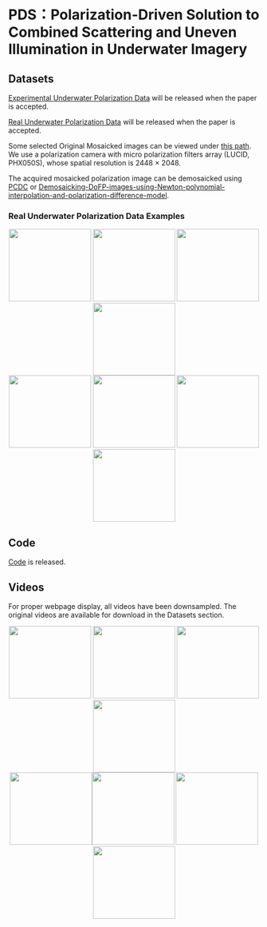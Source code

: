 <div align=left><div>

# PDS：Polarization-Driven Solution to Combined Scattering and Uneven Illumination in Underwater Imagery

<div align=left><div>

## Datasets

[Experimental Underwater Polarization Data]() will be released when the paper is accepted.

[Real Underwater Polarization Data]() will be released when the paper is accepted.

Some selected Original Mosaicked images can be viewed under [this path](https://github.com/polwork/PDS/tree/main/Real%20Underwater%20Polarization%20Data).
We use a polarization camera with micro polarization filters array (LUCID, PHX050S), whose spatial resolution is 2448 × 2048.

The acquired mosaicked polarization image can be demosaicked using [PCDC](https://github.com/polwork/PCDP) or [Demosaicking-DoFP-images-using-Newton-polynomial-interpolation-and-polarization-difference-model](https://github.com/polwork/Demosaicking-DoFP-images-using-Newton-polynomial-interpolation-and-polarization-difference-model).


<div align=left><div>
  
### Real Underwater Polarization Data Examples

<div align=center><img src="Real Underwater Polarization Data/video2_frame886.bmp" width="165" height="145" >    <img src="Real Underwater Polarization Data/video19_frame3.bmp" width="165" height="145">    <img src="Real Underwater Polarization Data/video3_frame5.bmp" width="165" height="145" >    <img src="Real Underwater Polarization Data/video14_frame659.bmp" width="165" height="145"><div>


<div align=center><img src="Real Underwater Polarization Data/video16_frame24.bmp" width="165" height="145" >    <img src="Real Underwater Polarization Data/video13_frame1.bmp" width="165" height="145">    <img src="Real Underwater Polarization Data/video1_frame10.bmp" width="165" height="145" >    <img src="Real Underwater Polarization Data/video17_frame26.bmp" width="165" height="145"><div>

<div align=left><div>
  
## Code

[Code]("Code/demo.m" ) is released.

## Videos
For proper webpage display, all videos have been downsampled. The original videos are available for download in the Datasets section.

<div align=center><img src="Video/Video1-Ori.gif" width="165" height="145">    <img src="Video/Video1-PDS.gif" width="165" height="145">  <img src="Video/Video2-Ori.gif" width="165" height="145" ><img src="Video/Video2-PDS.gif" width="165" height="145"><div>

<div align=center><img src="Video/Video3-Ori.gif" width="165" height="145"><img src="Video/Video3-PDS.gif" width="165" height="145">  <img src="Video/Video4-Ori.gif" width="165" height="145" ><img src="Video/Video4-PDS.gif" width="165" height="145"><div>

<div align=left><div>


